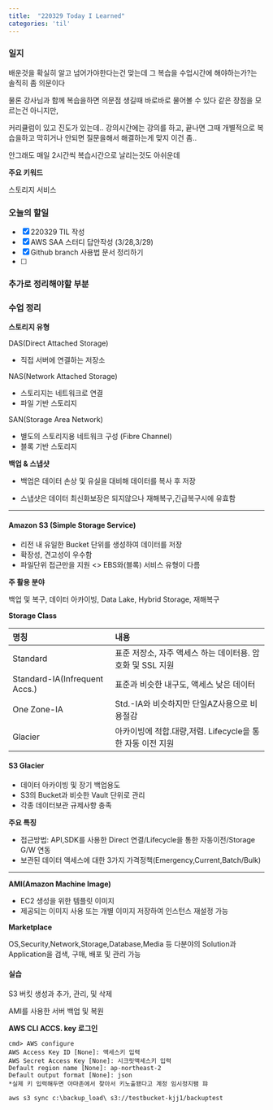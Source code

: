 ```yaml
---
title:  "220329 Today I Learned"
categories: 'til'
---
```

<!-- 
![aas](/assets/til/220328til1.png)

<img src="/assets/til/220328til1.png" width="100%" height="100%"> -->



### 일지

배운것을 확실히 알고 넘어가야한다는건 맞는데
그 복습을 수업시간에 해야하는가?는 솔직히 좀 의문이다

물론 강사님과 함께 복습을하면 의문점 생길때 바로바로 물어볼 수 있다 같은 장점을 모르는건 아니지만,

커리큘럼이 있고 진도가 있는데.. 강의시간에는 강의를 하고, 끝나면 그때 개별적으로 복습을하고 막히거나 안되면 질문을해서 해결하는게 맞지 이건 좀..

안그래도 매일 2시간씩 복습시간으로 날리는것도 아쉬운데


**주요 키워드**

스토리지 서비스

### 오늘의 할일

- [x] 220329 TIL 작성
- [x] AWS SAA 스터디 답안작성 (3/28,3/29)
- [x] Github branch 사용법 문서 정리하기
- [ ] 

### 추가로 정리해야할 부분



### 수업 정리

**스토리지 유형**

DAS(Direct Attached Storage)

- 직접 서버에 연결하는 저장소

NAS(Network Attached Storage)

- 스토리지는 네트워크로 연결
- 파일 기반 스토리지

SAN(Storage Area Network)

- 별도의 스토리지용 네트워크 구성 (Fibre Channel)
- 블록 기반 스토리지

**백업 & 스냅샷**

- 백업은 데이터 손상 및 유실을 대비해 데이터를 복사 후 저장

- 스냅샷은 데이터 최신화보장은 되지않으나 재해복구,긴급복구시에 유효함

---

#### Amazon S3 (Simple Storage Service)

- 리전 내 유일한 Bucket 단위를 생성하여 데이터를 저장
- 확장성, 견고성이 우수함
- 파일단위 접근만을 지원 <> EBS와(블록) 서비스 유형이 다름

**주 활용 분야**

백업 및 복구, 데이터 아카이빙, Data Lake, Hybrid Storage, 재해복구

**Storage Class**

|명칭|내용|
|:---|:---|
|Standard|표준 저장소, 자주 액세스 하는 데이터용. 암호화 및 SSL 지원|
|Standard-IA(Infrequent Accs.)|표준과 비슷한 내구도, 액세스 낮은 데이터|
|One Zone-IA|Std.-IA와 비슷하지만 단일AZ사용으로 비용절감|
|Glacier|아카이빙에 적합.대량,저렴. Lifecycle을 통한 자동 이전 지원|

#### S3 Glacier

- 데이터 아카이빙 및 장기 백업용도
- S3의 Bucket과 비슷한 Vault 단위로 관리
- 각종 데이터보관 규제사항 충족

**주요 특징**

- 접근방법: API,SDK를 사용한 Direct 연결/Lifecycle을 통한 자동이전/Storage G/W 연동
- 보관된 데이터 액세스에 대한 3가지 가격정책(Emergency,Current,Batch/Bulk)

---

**AMI(Amazon Machine Image)**

- EC2 생성을 위한 템플릿 이미지
- 제공되는 이미지 사용 또는 개별 이미지 저장하여 인스턴스 재설정 가능

**Marketplace**

OS,Security,Network,Storage,Database,Media 등 다분야의 Solution과 Application을 검색, 구매, 배포 및 관리 가능

#### 실습

S3 버킷 생성과 추가, 관리, 및 삭제

AMI를 사용한 서버 백업 및 복원

**AWS CLI ACCS. key 로그인**

```
cmd> AWS configure
AWS Access Key ID [None]: 액세스키 입력
AWS Secret Access Key [None]: 시크릿액세스키 입력
Default region name [None]: ap-northeast-2
Default output format [None]: json
*실제 키 입력해두면 아마존에서 찾아서 키노출됐다고 계정 임시정지됌 퍄
```

```
aws s3 sync c:\backup_load\ s3://testbucket-kjj1/backuptest
```